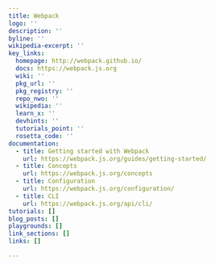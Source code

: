 ```yaml
---
title: Webpack
logo: ''
description: ''
byline: ''
wikipedia-excerpt: ''
key_links:
  homepage: http://webpack.github.io/
  docs: https://webpack.js.org
  wiki: ''
  pkg_url: ''
  pkg_registry: ''
  repo_nwo: ''
  wikipedia: ''
  learn_x: ''
  devhints: ''
  tutorials_point: ''
  rosetta_code: ''
documentation:
  - title: Getting started with Webpack
    url: https://webpack.js.org/guides/getting-started/
  - title: Concepts
    url: https://webpack.js.org/concepts
  - title: Configuration
    url: https://webpack.js.org/configuration/
  - title: CLI
    url: https://webpack.js.org/api/cli/
tutorials: []
blog_posts: []
playgrounds: []
link_sections: []
links: []

---
```

